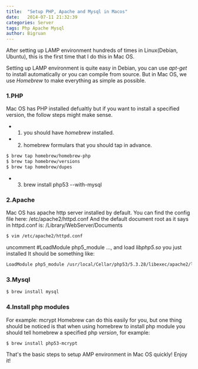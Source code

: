 ```yaml
---
title:  "Setup PHP, Apache and Mysql in Macos"
date:   2014-07-11 21:32:39
categories: Server
tags: Php Apache Mysql
author: Bigruan
---
```


After setting up LAMP environment hundreds of times in Linux(Debian, Ubuntu), this is the first time that I do this in Mac OS.

Setting up LAMP environment is quite easy in Debian, you can use *apt-get* to install automatically or you can compile from source. But in Mac OS,
we use *Homebrew* to make everything as simple as possible.

### 1.PHP
Mac OS has PHP installed defualtly but if you want to install a specified version, the follow steps might make sense.

+   1. you should have *homebrew* installed.
+   2. homebrew formulars that you should tap in advance.
```bash
$ brew tap homebrew/homebrew-php
$ brew tap homebrew/versions
$ brew tap homebrew/dupes
```
+   3. brew install php53 --with-mysql

### 2.Apache
Mac OS has apache http server installed by default.
You can find the config file here: /etc/apache2/httpd.conf
And the default document root as it says in httpd.conf is: /Library/WebServer/Documents

```bash
$ vim /etc/apache2/httpd.conf
```

uncomment #LoadModule php5_module ..., and load *libphp5.so* you just installed
It should be something like:

```bash
LoadModule php5_module /usr/local/Cellar/php53/5.3.28/libexec/apache2/libphp5.so
```

### 3.Mysql

```bash
$ brew install mysql
```

### 4.Install php modules

For example: mcrypt
Homebrew can do this easily for you, but one thing should be noticed is that when using homebrew to install php module you should tell homebrew a specified php *version*, for example:

```bash
$ brew install php53-mcrypt
```

That's the basic steps to setup AMP environment in Mac OS quickly! Enjoy it!
